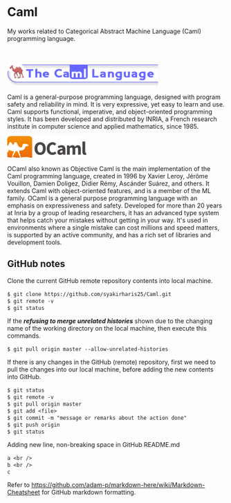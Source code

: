 # Caml
My works related to Categorical Abstract Machine Language (Caml) programming language.
<br /> <br /> <br /> <br />
<img src="Caml-1.gif" height="50"> 

Caml is a general-purpose programming language, designed with program safety and reliability in mind. It is very expressive, yet easy to learn and use. Caml supports functional, imperative, and object-oriented programming styles. It has been developed and distributed by INRIA, a French research institute in computer science and applied mathematics, since 1985.

<img src="OCaml-wiki.svg.png" height="50">

OCaml also known as Objective Caml is the main implementation of the Caml programming language, created in 1996 by Xavier Leroy, Jérôme Vouillon, Damien Doligez, Didier Rémy, Ascánder Suárez, and others. It extends Caml with object-oriented features, and is a member of the ML family. OCaml is a general purpose programming language with an emphasis on expressiveness and safety. Developed for more than 20 years at Inria by a group of leading researchers, it has an advanced type system that helps catch your mistakes without getting in your way. It's used in environments where a single mistake can cost millions and speed matters, is supported by an active community, and has a rich set of libraries and development tools.

## GitHub notes

Clone the current GitHub remote repository contents into local machine.
```
$ git clone https://github.com/syakirharis25/Caml.git
$ git remote -v
$ git status
```

If the **_refusing to merge unrelated histories_** shown due to the changing name of the working directory on the local machine, then execute this commands.
```
$ git pull origin master --allow-unrelated-histories
```

If there is any changes in the GitHub (remote) repository, first we need to pull the changes into our local machine, before adding the new contents into GitHub.
```
$ git status
$ git remote -v
$ git pull origin master
$ git add <file>
$ git commit -m "message or remarks about the action done"
$ git push origin
$ git status
```

Adding new line, non-breaking space in GitHub README.md
```
a <br />
b <br />
c
```

Refer to https://github.com/adam-p/markdown-here/wiki/Markdown-Cheatsheet for GitHub markdown formatting.
